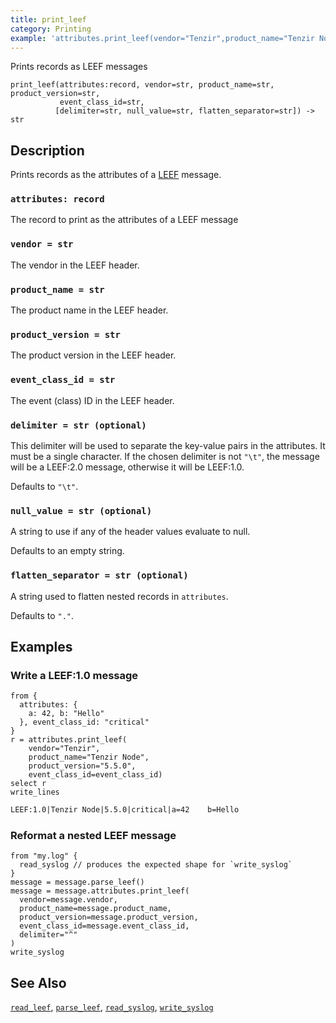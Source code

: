 ```yaml
---
title: print_leef
category: Printing
example: 'attributes.print_leef(vendor="Tenzir",product_name="Tenzir Node", product_name="5.5.0",event_class_id=id)'
---
```


Prints records as LEEF messages

```tql
print_leef(attributes:record, vendor=str, product_name=str, product_version=str,
           event_class_id=str,
          [delimiter=str, null_value=str, flatten_separator=str]) -> str
```

[leef]: https://www.ibm.com/docs/en/dsm?topic=overview-leef-event-components

## Description

Prints records as the attributes of a [LEEF][leef] message.

### `attributes: record`

The record to print as the attributes of a LEEF message

### `vendor = str`

The vendor in the LEEF header.

### `product_name = str`

The product name in the LEEF header.

### `product_version = str`

The product version in the LEEF header.

### `event_class_id = str`

The event (class) ID in the LEEF header.

### `delimiter = str (optional)`

This delimiter will be used to separate the key-value pairs in the attributes.
It must be a single character. If the chosen delimiter is not `"\t"`, the message
will be a LEEF:2.0 message, otherwise it will be LEEF:1.0.

Defaults to `"\t"`.

### `null_value = str (optional)`

A string to use if any of the header values evaluate to null.

Defaults to an empty string.

### `flatten_separator = str (optional)`

A string used to flatten nested records in `attributes`.

Defaults to `"."`.

## Examples

### Write a LEEF:1.0 message

```tql
from {
  attributes: {
    a: 42, b: "Hello"
  }, event_class_id: "critical"
}
r = attributes.print_leef(
    vendor="Tenzir",
    product_name="Tenzir Node",
    product_version="5.5.0",
    event_class_id=event_class_id)
select r
write_lines
```

```txt
LEEF:1.0|Tenzir Node|5.5.0|critical|a=42	b=Hello
```

### Reformat a nested LEEF message

```tql
from "my.log" {
  read_syslog // produces the expected shape for `write_syslog`
}
message = message.parse_leef()
message = message.attributes.print_leef(
  vendor=message.vendor,
  product_name=message.product_name,
  product_version=message.product_version,
  event_class_id=message.event_class_id,
  delimiter="^"
)
write_syslog
```

## See Also

[`read_leef`](/reference/functions/read_leef),
[`parse_leef`](/reference/operators/parse_leef),
[`read_syslog`](/reference/operators/read_syslog),
[`write_syslog`](/reference/operators/write_syslog)
